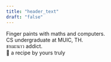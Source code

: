 ```yaml
---
title: "header_text"
draft: "false"
---  
```


<div class=" text-zinc-50 transition-all cursor-default text-sm"> Finger paints with maths and computers.</div>
<div class="text-zinc-50 transition-all cursor-default text-sm mb-2"> CS undergraduate at MUIC, TH.</div>

<div class="text-zinc-50 transition-all cursor-default text-sm"> <span class="font-sans-thai text-base">ชาเมะนาว</span> addict.</div>
<div class="text-zinc-50 transition-all cursor-default text-xs"> 
<span href="" class="text-zinc-400 hover:underline cursor-pointer text-xs italic">🔗 a recipe by yours truly</span>
</div>




